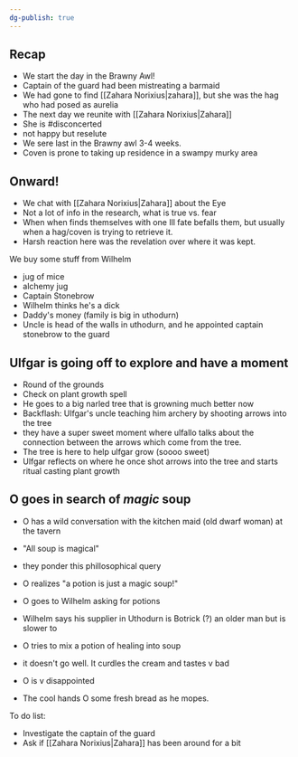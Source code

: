 ```yaml
---
dg-publish: true
---
```

## Recap

- We start the day in the Brawny Awl!
- Captain of the guard had been mistreating a barmaid
- We had gone to find [[Zahara Norixius|zahara]], but she was the hag who had posed as aurelia
- The next day we reunite with [[Zahara Norixius|Zahara]]
- She is #disconcerted
- not happy but reselute
- We sere last in the Brawny awl 3-4 weeks.
- Coven is prone to taking up residence in a swampy murky area
## Onward!
- We chat with [[Zahara Norixius|Zahara]] about the Eye
- Not a lot of info in the research, what is true vs. fear
- When when finds themselves with one Ill fate befalls them, but usually when a hag/coven is trying to retrieve it.
- Harsh reaction here was the revelation over where it was kept.

We buy some stuff from Wilhelm

- jug of mice
- alchemy jug
- Captain Stonebrow
- Wilhelm thinks he's a dick
- Daddy's money (family is big in uthodurn)
- Uncle is head of the walls in uthodurn, and he appointed captain stonebrow to the guard
## Ulfgar is going off to explore and have a moment
- Round of the grounds
- Check on plant growth spell
- He goes to a big narled tree that is growning much better now
- Backflash: Ulfgar's uncle teaching him archery by shooting arrows into the tree
- they have a super sweet moment where ulfallo talks about the connection between the arrows which come from the tree.
- The tree is here to help ulfgar grow (soooo sweet)
- Ulfgar reflects on where he once shot arrows into the tree and starts ritual casting plant growth
## O goes in search of _magic_ soup

- O has a wild conversation with the kitchen maid (old dwarf woman) at the tavern
- "All soup is magical"
- they ponder this phillosophical query
- O realizes "a potion is just a magic soup!"
- O goes to Wilhelm asking for potions
- Wilhelm says his supplier in Uthodurn is Botrick (?) an older man but is slower to
- O tries to mix a potion of healing into soup
- it doesn't go well. It curdles the cream and tastes v bad
- O is v disappointed

- The cool hands O some fresh bread as he mopes.

To do list:
- Investigate the captain of the guard
- Ask if [[Zahara Norixius|Zahara]] has been around for a bit